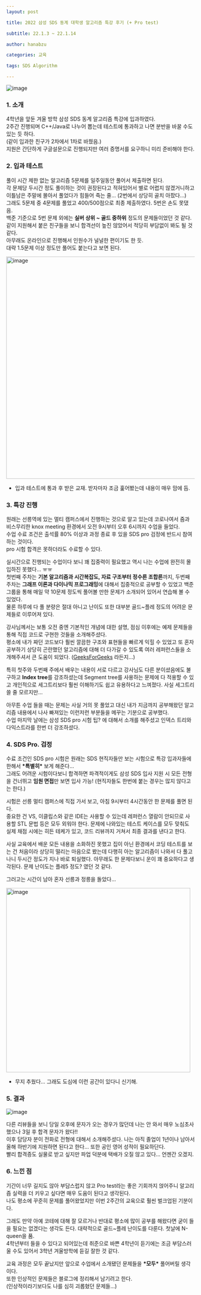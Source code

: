 ```yaml
---
layout: post

title: 2022 삼성 SDS 동계 대학생 알고리즘 특강 후기 (+ Pro test)

subtitle: 22.1.3 ~ 22.1.14

author: hanabzu

categories: 교육

tags: SDS Algorithm 

---
```


<img src="https://user-images.githubusercontent.com/76643387/151699877-70cdf283-6e49-4fbf-9fde-fa39c596cac5.png" title="" alt="image" data-align="center">

### 1. 소개

4학년을 앞둔 겨울 방학 삼성 SDS 동계 알고리즘 특강에 입과하였다.   
2주간 진행되며 C++/Java로 나누어 뽑는데 테스트에 통과하고 나면 분반을 바꿀 수도 있는 듯 하다.  
(같이 입과한 친구가 2차에서 1차로 바꿨음.)   
지원은 간단하게 구글설문으로 진행되지만 여러 증명서를 요구하니 미리 준비해야 한다.

### 2. 입과 테스트

풀이 시간 제한 없는 알고리즘 5문제를 일주일동안 풀어서 제출하면 된다.   
각 문제당 두시간 정도 풀이하는 것이 권장된다고 적혀있어서 별로 어렵지 않겠거니하고 이틀남은 주말에 몰아서 풀었다가 힘들어 죽는 줄... (2번에서 상당히 골치 아팠다...)   
그래도 5문제 중 4문제를 풀었고 400/500점으로 최종 제출하였다. 5번은 손도 못댔음.   
백준 기준으로 5번 문제 외에는 **실버 상위 ~ 골드 중하위** 정도의 문제들이었던 것 같다. 
같이 지원해서 붙은 친구들을 보니 합격선이 높진 않았어서 적당히 부담없이 봐도 될 것 같다.  
아무래도 온라인으로 진행해서 인원수가 널널한 편이기도 한 듯.  
대략 1.5문제 이상 정도만 풀어도 붙는다고 보면 된다.   

<img title="" src="https://user-images.githubusercontent.com/76643387/151700777-66f3dd65-db86-4ff8-a82b-8b0687bbadd9.png" alt="image" width="593" data-align="center">

- 입과 테스트에 통과 후 받은 교재. 받자마자 조금 훑어봤는데 내용이 매우 맘에 듬.

### 3. 특강 진행

원래는 선릉역에 있는 멀티 캠퍼스에서 진행하는 것으로 알고 있는데 코로나여서 줌과 비스무리한 knox meeting 환경에서 오전 9시부터 오후 6시까지 수업을 들었다.   
수업 수료 조건은 출석률 80% 이상과 과정 종료 후 있을 SDS pro 검정에 반드시 참여하는 것이다.  
pro 시험 합격은 못하더라도 수료할 수 있다.   

실시간으로 진행되는 수업이다 보니 꽤 집중력이 필요했고 역시 나는 수업에 완전히 몰입하진 못했다... ㅠㅠ   
첫번째 주차는 **기본 알고리즘과 시간복잡도, 자료 구조부터 정수론 조합론**까지, 두번째 주차는 **그래프 이론과 다이나믹 프로그래밍**에 대해서 집중적으로 공부할 수 있었고 백준 그룹을 통해 매일 약 10문제 정도씩 풀어볼 만한 문제가 소개되어 있어서 연습해 볼 수 있었다.   
물론 하루에 다 풀 분량은 절대 아니고 난이도 또한 대부분 골드~플레 정도의 어려운 문제들로 이루어져 있다. 

강사님께서는 보통 오전 중엔 기본적인 개념에 대한 설명, 점심 이후에는 예제 문제들을 통해 직접 코드로 구현한 것들을 소개해주셨다.  
평소에 내가 짜던 코드보다 훨씬 깔끔한 구조와 표현들을 빠르게 익힐 수 있었고 또 혼자 공부하기 상당히 곤란했던 알고리즘에 대해 더 다가갈 수 있도록 여러 레퍼런스들을 소개해주셔서 큰 도움이 되었다. ([GeeksForGeeks](https://www.geeksforgeeks.org/) 라든지...)  

특히 첫주와 두번째 주에서 배우는 내용이 서로 다르고 강사님도 다른 분이셨음에도 불구하고 **Index tree**를 강조하셨는데 Segment tree를 사용하는 문제에 다 적용할 수 있고 개인적으로 세그트리보다 훨씬 이해하기도 쉽고 유용하다고 느껴졌다. 사실 세그트리 쓸 줄 모르지만... 

아무튼 수업 들을 때는 문제는 사실 거의 못 풀었고 대신 내가 지금까지 공부해왔던 알고리즘 내용에서 나사 빠져있는 이런저런 부분들을 메꾸는 기분으로 공부했다.   
수업 마지막 날에는 삼성 SDS pro 시험 팁? 에 대해서 소개를 해주셨고 인덱스 트리와 다익스트라를 한번 더 강조하셨다.

### 4. SDS Pro. 검정

수료 조건인 SDS pro 시험은 원래는 SDS 현직자들만 보는 시험으로 특강 입과자들에 한해서 **\*특별히\***  보게 해준다...   
그래도 어려운 시험이다보니 합격하면 파격적이게도 삼성 SDS 입사 지원 시 모든 전형을 건너뛰고 **임원 면접**만 보면 입사 가능! (현직자들도 한번에 붙는 경우는 많지 않다고는 한다.)   

시험은 선릉 멀티 캠퍼스에 직접 가서 보고, 아침 9시부터 4시간동안 한 문제를 풀면 된다.  
중요한 건 VS, 이클립스와 같은 IDE는 사용할 수 있는데 레퍼런스 열람이 안되므로 사용할 STL 문법 등은 모두 외워야 한다. 문제에 나와있는 테스트 케이스를 모두 맞춰도 실제 채점 시에는 히든 테케가 있고, 코드 리뷰까지 거쳐서 최종 결과를 낸다고 한다.   

사실 교육에서 배운 모든 내용을 소화하진 못했고 집이 아닌 환경에서 코딩 테스트를 보는 건 처음이라 상당히 떨리는 마음으로 봤는데 다행히 아는 알고리즘이 나와서 다 풀고나니 두시간 정도가 지나 바로 퇴실했다. 아무래도 한 문제다보니 운이 꽤 중요하다고 생각된다. 문제 난이도는 플레5 정도? 였던 것 같다.   

그러고는 시간이 남아 혼자 선릉과 정릉을 돌았다... 

<img title="" src="https://user-images.githubusercontent.com/76643387/151701706-e3d6544a-c20f-4683-8893-b0f034e752bc.png" alt="image" width="492" data-align="center">

* 무지 추웠다... 그래도 도심에 이런 공간이 있다니 신기해.

### 5. 결과

![image](https://user-images.githubusercontent.com/76643387/151701907-0a10eddc-9bcb-4a42-9743-12f6b3665626.png)

다른 리뷰들을 보니 당일 오후에 문자가 오는 경우가 많던데 나는 안 와서 매우 노심초사했으나 3일 후 합격 문자가 왔다!!   
이후 담당자 분이 전화로 전형에 대해서 소개해주셨다. 나는 아직 졸업이 1년이나 남아서 올해 하반기에 지원하면 된다고 한다... 또한 공인 영어 성적이 필요하단다.   
빨리 합격증도 실물로 받고 싶지만 파업 덕분에 택배가 오질 않고 있다... 언젠간 오겠지.   

### 6. 느낀 점

기간이 너무 길지도 않아 부담스럽지 않고 Pro test라는 좋은 기회까지 얹어주니 알고리즘 실력을 더 키우고 싶다면 매우 도움이 된다고 생각된다.   
나도 평소에 꾸준히 문제를 풀어왔었지만 이번 2주간의 교육으로 훨씬 벌크업된 기분이다.

그래도 만약 아예 코테에 대해 잘 모르거나 반대로 평소에 많이 공부를 해왔다면 굳이 들을 필요는 없겠다는 생각도 든다.
대략적으로 골드~플레 난이도를 다룬다. 첫날에 N-queen을 품.   
4학년부터 들을 수 있다고 되어있는데 취준으로 바쁜 4학년이 듣기에는 조금 부담스러울 수도 있어서 3학년 겨울방학에 듣길 잘한 것 같다.  

교육 과정은 모두 끝났지만 앞으로 수업에서 소개됐던 문제들을 **\*모두\*** 풀어버릴 생각이다.  
또한 인상적인 문제들은 블로그에 정리해서 남기려고 한다.   
(인상적이라기보다도 나를 심히 괴롭혔던 문제들...)
